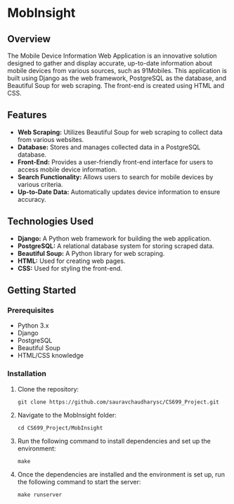 # MobInsight

## Overview

The Mobile Device Information Web Application is an innovative solution designed to gather and display accurate, up-to-date information about mobile devices from various sources, such as 91Mobiles. This application is built using Django as the web framework, PostgreSQL as the database, and Beautiful Soup for web scraping. The front-end is created using HTML and CSS.

## Features

- **Web Scraping:** Utilizes Beautiful Soup for web scraping to collect data from various websites.
- **Database:** Stores and manages collected data in a PostgreSQL database.
- **Front-End:** Provides a user-friendly front-end interface for users to access mobile device information.
- **Search Functionality:** Allows users to search for mobile devices by various criteria.
- **Up-to-Date Data:** Automatically updates device information to ensure accuracy.

## Technologies Used

- **Django:** A Python web framework for building the web application.
- **PostgreSQL:** A relational database system for storing scraped data.
- **Beautiful Soup:** A Python library for web scraping.
- **HTML:** Used for creating web pages.
- **CSS:** Used for styling the front-end.

## Getting Started

### Prerequisites

- Python 3.x
- Django
- PostgreSQL
- Beautiful Soup
- HTML/CSS knowledge

### Installation

1. Clone the repository:

   ```shell
   git clone https://github.com/sauravchaudharysc/CS699_Project.git
   
2. Navigate to the MobInsight folder:

   ```shell
   cd CS699_Project/MobInsight

3. Run the following command to install dependencies and set up the environment:
   
   ```shell
   make

4. Once the dependencies are installed and the environment is set up, run the following command to start the server:
   
   ```shell
   make runserver

